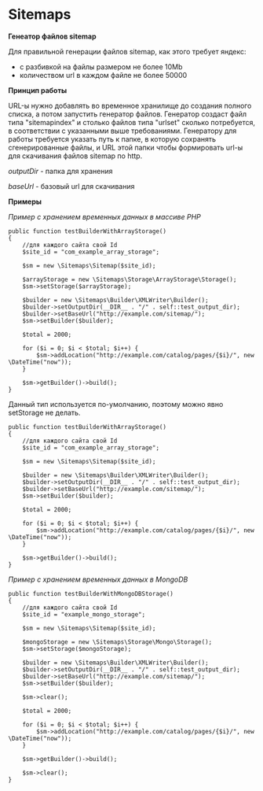 Sitemaps
========

**Генеатор файлов sitemap**

Для правильной генерации файлов sitemap, как этого требует яндекс:
- с разбивкой на файлы размером не более 10Mb
- количеством url в каждом файле не более 50000

**Принцип работы**

URL-ы нужно добавлять во временное хранилище до создания полного списка, а потом запустить генератор файлов. Генератор создаст файл типа "sitemapindex" и столько файлов типа "urlset" сколько потребуется, в соответствии с указанными выше требованиями. Генератору для работы требуется указать путь к папке, в которую сохранять сгенерированные файлы, и URL этой папки чтобы формировать url-ы для скачивания файлов sitemap по http.  

*outputDir* - папка для хранения

*baseUrl* - базовый url для скачивания

**Примеры**

*Пример с хранением временных данных в массиве PHP*

    public function testBuilderWithArrayStorage()
    {
        //для каждoго сайта свой Id
        $site_id = "com_example_array_storage";
        
        $sm = new \Sitemaps\Sitemap($site_id);
        
        $arrayStorage = new \Sitemaps\Storage\ArrayStorage\Storage();
        $sm->setStorage($arrayStorage);
        
        $builder = new \Sitemaps\Builder\XMLWriter\Builder();
        $builder->setOutputDir(__DIR__ . "/" . self::test_output_dir);
        $builder->setBaseUrl("http://example.com/sitemap/");
        $sm->setBuilder($builder);
        
        $total = 2000;
        
        for ($i = 0; $i < $total; $i++) {
            $sm->addLocation("http://example.com/catalog/pages/{$i}/", new \DateTime("now"));
        }
        
        $sm->getBuilder()->build();
    }

Данный тип используется по-умолчанию, поэтому можно явно setStorage не делать.

    public function testBuilderWithArrayStorage()
    {
        //для каждoго сайта свой Id
        $site_id = "com_example_array_storage";
        
        $sm = new \Sitemaps\Sitemap($site_id);
        
        $builder = new \Sitemaps\Builder\XMLWriter\Builder();
        $builder->setOutputDir(__DIR__ . "/" . self::test_output_dir);
        $builder->setBaseUrl("http://example.com/sitemap/");
        $sm->setBuilder($builder);
        
        $total = 2000;
        
        for ($i = 0; $i < $total; $i++) {
            $sm->addLocation("http://example.com/catalog/pages/{$i}/", new \DateTime("now"));
        }
        
        $sm->getBuilder()->build();
    }


*Пример с хранением временных данных в MongoDB*

    public function testBuilderWithMongoDBStorage()
    {
        //для каждoго сайта свой Id
        $site_id = "example_mongo_storage";
        
        $sm = new \Sitemaps\Sitemap($site_id);
        
        $mongoStorage = new \Sitemaps\Storage\Mongo\Storage();
        $sm->setStorage($mongoStorage);
        
        $builder = new \Sitemaps\Builder\XMLWriter\Builder();
        $builder->setOutputDir(__DIR__ . "/" . self::test_output_dir);
        $builder->setBaseUrl("http://example.com/sitemap/");
        $sm->setBuilder($builder);
        
        $sm->clear();
        
        $total = 2000;
        
        for ($i = 0; $i < $total; $i++) {
            $sm->addLocation("http://example.com/catalog/pages/{$i}/", new \DateTime("now"));
        }
        
        $sm->getBuilder()->build();
        
        $sm->clear();
    }
